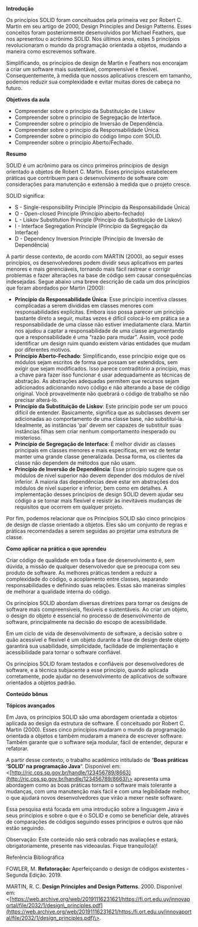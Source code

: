 **Introdução**

Os princípios SOLID foram conceituados pela primeira vez por Robert C. Martin em seu artigo de 2000, Design Principles and Design Patterns. Esses conceitos foram posteriormente desenvolvidos por Michael Feathers, que nos apresentou o acrônimo SOLID. Nos últimos anos, estes 5 princípios revolucionaram o mundo da programação orientada a objetos, mudando a maneira como escrevemos software.

Simplificando, os princípios de design de Martin e Feathers nos encorajam a criar um software mais sustentável, compreensível e flexível. Consequentemente, à medida que nossos aplicativos crescem em tamanho, podemos reduzir sua complexidade e evitar muitas dores de cabeça no futuro.

**Objetivos da aula**

-   Compreender sobre o princípio da Substituição de Liskov
-   Compreender sobre o princípio de Segregação de Interface.
-   Compreender sobre o princípio de Inversão de Dependência.
-   Compreender sobre o princípio da Responsabilidade Única.
-   Compreender sobre o princípio do código limpo com SOLID.
-   Compreender sobre o princípio Aberto/Fechado.

**Resumo**

SOLID é um acrônimo para os cinco primeiros princípios de design orientado a objetos de Robert C. Martin. Esses princípios estabelecem práticas que contribuem para o desenvolvimento de software com considerações para manutenção e extensão à medida que o projeto cresce.

SOLID significa:

-   S - Single-responsibility Principle (Princípio da Responsabilidade Única)
-   O - Open-closed Principle (Princípio aberto-fechado)
-   L - Liskov Substitution Principle (Princípio da Substituição de Liskov)
-   I - Interface Segregation Principle (Princípio da Segregação da Interface)
-   D - Dependency Inversion Principle (Princípio de Inversão de Dependência)

A partir desse contexto, de acordo com MARTIN (2000), ao seguir esses princípios, os desenvolvedores podem dividir seus aplicativos em partes menores e mais gerenciáveis, tornando mais fácil rastrear e corrigir problemas e fazer alterações na base de código sem causar consequências indesejadas. Segue abaixo uma breve descrição de cada um dos princípios que foram abordados por Martin (2000):

-   **Princípio da Responsabilidade Única**: Esse princípio incentiva classes complicadas a serem divididas em classes menores com responsabilidades explícitas. Embora isso possa parecer um princípio bastante direto a seguir, muitas vezes é difícil colocá-lo em prática se a responsabilidade de uma classe não estiver imediatamente clara. Martin nos ajudou a captar a responsabilidade de uma classe argumentando que a responsabilidade é uma “razão para mudar”. Assim, você pode identificar um design ruim quando existem várias entidades que mudam por diferentes motivos.
-   **Princípio Aberto-Fechado**: Simplificando, esse princípio exige que os módulos sejam escritos de forma que possam ser estendidos, sem exigir que sejam modificados. Isso parece contraditório a princípio, mas a chave para fazer isso funcionar é usar adequadamente as técnicas de abstração. As abstrações adequadas permitem que recursos sejam adicionados adicionando novo código e não alterando a base de código original. Você provavelmente não quebrará o código de trabalho se não precisar alterá-lo.
-   **Princípio da Substituição de Liskov**: Este princípio pode ser um pouco difícil de entender. Basicamente, significa que as subclasses devem ser adicionadas ao comportamento de uma classe base, não substituí-la. Idealmente, as instâncias ‘pai’ devem ser capazes de substituir suas instâncias filhas sem criar nenhum comportamento inesperado ou misterioso.
-   **Princípio de Segregação de Interface**: É melhor dividir as classes principais em classes menores e mais específicas, em vez de tentar manter uma grande classe generalizada. Dessa forma, os clientes da classe não dependem de métodos que não usam.
-   **Princípio de Inversão de Dependência**: Esse princípio sugere que os módulos de nível superior não devem depender dos módulos de nível inferior. A maioria das dependências deve estar em abstrações dos módulos de nível superior e inferior, bem como em detalhes. A implementação desses princípios de design SOLID devem ajudar seu código a se tornar mais flexível e resistir às inevitáveis mudanças de requisitos que ocorrem em qualquer projeto.

Por fim, podemos relacionar que os Princípios SOLID são cinco princípios de design de classe orientado a objetos. Eles são um conjunto de regras e práticas recomendadas a serem seguidas ao projetar uma estrutura de classe.

**Como aplicar na prática o que aprendeu**

Criar código de qualidade em toda a fase de desenvolvimento é, sem dúvida, a missão de qualquer desenvolvedor que se preocupa com seu produto de software. As melhores práticas tendem a reduzir a complexidade do código, o acoplamento entre classes, separando responsabilidades e definindo suas relações. Essas são maneiras simples de melhorar a qualidade interna do código.

Os princípios SOLID abordam diversas diretrizes para tornar os designs de software mais compreensíveis, flexíveis e sustentáveis. Ao criar um objeto, o design do objeto é essencial no processo de desenvolvimento de software, principalmente na decisão do escopo de acessibilidade.

Em um ciclo de vida de desenvolvimento de software, a decisão sobre o quão acessível e flexível é um objeto durante a fase de design deste objeto garantirá sua usabilidade, simplicidade, facilidade de implementação e acessibilidade para tornar o software confiável.

Os princípios SOLID foram testados e confiáveis por desenvolvedores de software, e a técnica subjacente a esse princípio, quando aplicada corretamente, pode ajudar no desenvolvimento de aplicativos de software orientados a objetos padrão.

**Conteúdo bônus**

**Tópicos avançados**

Em Java, os princípios SOLID são uma abordagem orientada a objetos aplicada ao design da estrutura de software. É conceituado por Robert C. Martin (2000). Esses cinco princípios mudaram o mundo da programação orientada a objetos e também mudaram a maneira de escrever software. Também garante que o software seja modular, fácil de entender, depurar e refatorar.

A partir desse contexto, o trabalho acadêmico intitulado de “**Boas práticas ‘SOLID’ na programação Java**“. Disponível em: <[http://ric.cps.sp.gov.br/handle/123456789/8663](http://ric.cps.sp.gov.br/handle/123456789/8663)\> apresenta uma abordagem como as boas práticas tornam o software mais tolerante a mudanças, com uma manutenção mais fácil e com uma legibilidade melhor, o que ajudará novos desenvolvedores que virão a mexer neste software.

Essa pesquisa está focada em uma introdução sobre a linguagem Java e seus princípios e sobre o que é o SOLID e como se beneficiar dele, através de comparações de códigos seguindo esses princípios e outros que não estão seguindo.

Observação: Este conteúdo não será cobrado nas avaliações e estará, obrigatoriamente, presente nas videoaulas. Fique tranquilo(a)!

Referência Bibliográfica

FOWLER, M. **Refatoração:** Aperfeiçoando o design de códigos existentes - Segunda Edição. 2019.

MARTIN, R. C. **Design Principles and Design Patterns**. 2000. Disponível em: <[https://web.archive.org/web/20191116231621/https://fi.ort.edu.uy/innovaportal/file/2032/1/design\_principles.pdf](https://web.archive.org/web/20191116231621/https:/fi.ort.edu.uy/innovaportal/file/2032/1/design_principles.pdf)\>.